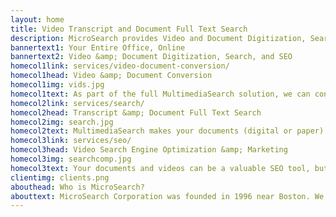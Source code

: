 ```yaml
---
layout: home
title: Video Transcript and Document Full Text Search
description: MicroSearch provides Video and Document Digitization, Search, and SEO for a wide variety of clients in the professional, educational, and labor sectors.
bannertext1: Your Entire Office, Online
bannertext2: Video &amp; Document Digitization, Search, and SEO
homecol1link: services/video-document-conversion/
homecol1head: Video &amp; Document Conversion
homecol1img: vids.jpg
homecol1text: As part of the full MultimediaSearch solution, we can convert your paper documents and old videos in any format--reel, VHS, DVD, etc.--into digital files, complete with transcripts, and incorporated into your own online library.
homecol2link: services/search/
homecol2head: Transcript &amp; Document Full Text Search
homecol2img: search.jpg
homecol2text: MultimediaSearch makes your documents (digital or paper) and video transcripts (automatically created or professionally generated) infinitely more valuable by indexing every word for full search capabilities.
homecol3link: services/seo/
homecol3head: Video Search Engine Optimization &amp; Marketing
homecol3img: searchcomp.jpg
homecol3text: Your documents and videos can be a valuable SEO tool, but if their text is not fully indexed and if they're hosted offsite, you're not getting that value. MultimediaSearch ensures that web traffic generated by your docs and videos comes to your site and stays there!
clientimg: clients.png
abouthead: Who is MicroSearch?
abouttext: MicroSearch Corporation was founded in 1996 near Boston. We are a boutique search engine company, and provide private and secure video and document search engine services for client organizations across the country.</p><p>We index client video transcripts and documents into searchable digital databases, and host those databases online in public or private secure web portals.</p><p>A database portal may contain thousands of video transcripts or documents, together with all of the related metadata, all readily accessible on any internet connected device.</p><p>Each indexed database is hosted in a web portal; the web portal may be private and secure, or it may be open and public. Public libraries, for instance, use public web portals, while Research Associations generally have private, secure web portals. Each of our client web portals has been highly customized to give each client exactly the search and retrieval experience they desire.</p><p>VideoSearch is the latest video management service from MicroSearch, and is a service that makes client videos more useful and valuable by providing new viewer enhancement features to client videos...Find, Navigate, Clip.</p>
---
```

